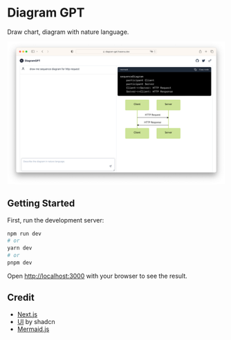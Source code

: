 # Diagram GPT

Draw chart, diagram with nature language.

![scerenshot](./app/opengraph-image.png)

## Getting Started

First, run the development server:

```bash
npm run dev
# or
yarn dev
# or
pnpm dev
```

Open [http://localhost:3000](http://localhost:3000) with your browser to see the result.

## Credit

* [Next.js](https://nextjs.org/)
* [UI](https://ui.shadcn.com/) by shadcn
* [Mermaid.js](https://mermaid.js.org/)
